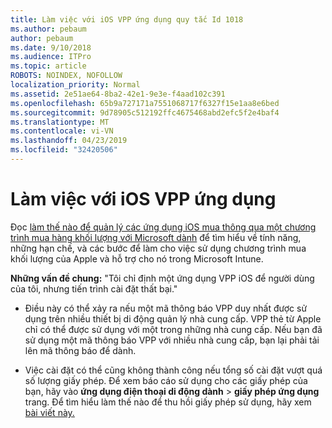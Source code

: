 ```yaml
---
title: Làm việc với iOS VPP ứng dụng quy tắc Id 1018
ms.author: pebaum
author: pebaum
ms.date: 9/10/2018
ms.audience: ITPro
ms.topic: article
ROBOTS: NOINDEX, NOFOLLOW
localization_priority: Normal
ms.assetid: 2e51ae64-8ba2-42e1-9e3e-f4aad102c391
ms.openlocfilehash: 65b9a727171a7551068717f6327f15e1aa8e6bed
ms.sourcegitcommit: 9d78905c512192ffc4675468abd2efc5f2e4baf4
ms.translationtype: MT
ms.contentlocale: vi-VN
ms.lasthandoff: 04/23/2019
ms.locfileid: "32420506"
---
```

# <a name="working-with-ios-vpp-applications"></a>Làm việc với iOS VPP ứng dụng

Đọc [làm thế nào để quản lý các ứng dụng iOS mua thông qua một chương trình mua hàng khối lượng với Microsoft dành](https://docs.microsoft.com/intune/vpp-apps-ios) để tìm hiểu về tính năng, những hạn chế, và các bước để làm cho việc sử dụng chương trình mua khối lượng của Apple và hỗ trợ cho nó trong Microsoft Intune. 
  
 **Những vấn đề chung:** "Tôi chỉ định một ứng dụng VPP iOS để người dùng của tôi, nhưng tiến trình cài đặt thất bại." 
  
- Điều này có thể xảy ra nếu một mã thông báo VPP duy nhất được sử dụng trên nhiều thiết bị di động quản lý nhà cung cấp. VPP thẻ từ Apple chỉ có thể được sử dụng với một trong những nhà cung cấp. Nếu bạn đã sử dụng một mã thông báo VPP với nhiều nhà cung cấp, bạn lại phải tải lên mã thông báo để dành.
    
- Việc cài đặt có thể cũng không thành công nếu tổng số cài đặt vượt quá số lượng giấy phép. Để xem báo cáo sử dụng cho các giấy phép của bạn, hãy vào **ứng dụng điện thoại di động dành** \> **giấy phép ứng dụng** trang. Để tìm hiểu làm thế nào để thu hồi giấy phép sử dụng, hãy xem [bài viết này.](https://docs.microsoft.com/intune/vpp-apps-ios#revoking-app-licenses-and-deleting-tokens)
    

